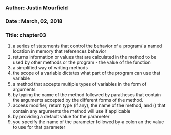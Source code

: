 ### Author: Justin Mourfield
### Date : March, 02, 2018
### Title: chapter03
1. a series of statements that control the behavior of a program/ a named location in memory that references behavior
2. returns information or values that are calculated in the method to be used by other methods
or the program - the value of the function 
3. a simplified way of writing methods 
4. the scope of a variable dictates what part of the program can use that variable
5. a method that accepts multiple types of variables in the form of arguments
6. by typing the name of the method followed by paratheses that contain the arguments 
accepted by the different forms of the method.
7. access modifier, return type (if any), the name of the method, and () that contain any arguments 
the method will use if applicable
8. by providing a default value for the parameter 
9. you specify the name of the parameter followed by a colon an the value to use for that parameter

